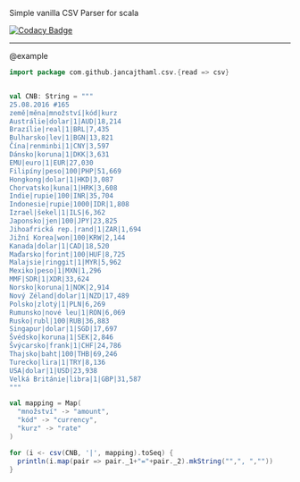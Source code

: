 Simple vanilla CSV Parser for scala

[![Codacy Badge](https://api.codacy.com/project/badge/Grade/c711a63d74874043a6ed087bce5ba19e)](https://www.codacy.com/app/jan-cajthaml/csv?utm_source=github.com&amp;utm_medium=referral&amp;utm_content=jancajthaml-scala/csv&amp;utm_campaign=Badge_Grade)

---

@example

```scala
import package com.github.jancajthaml.csv.{read => csv}
```

```scala

val CNB: String = """
25.08.2016 #165
země|měna|množství|kód|kurz
Austrálie|dolar|1|AUD|18,214
Brazílie|real|1|BRL|7,435
Bulharsko|lev|1|BGN|13,821
Čína|renminbi|1|CNY|3,597
Dánsko|koruna|1|DKK|3,631
EMU|euro|1|EUR|27,030
Filipíny|peso|100|PHP|51,669
Hongkong|dolar|1|HKD|3,087
Chorvatsko|kuna|1|HRK|3,608
Indie|rupie|100|INR|35,704
Indonesie|rupie|1000|IDR|1,808
Izrael|šekel|1|ILS|6,362
Japonsko|jen|100|JPY|23,825
Jihoafrická rep.|rand|1|ZAR|1,694
Jižní Korea|won|100|KRW|2,144
Kanada|dolar|1|CAD|18,520
Maďarsko|forint|100|HUF|8,725
Malajsie|ringgit|1|MYR|5,962
Mexiko|peso|1|MXN|1,296
MMF|SDR|1|XDR|33,624
Norsko|koruna|1|NOK|2,914
Nový Zéland|dolar|1|NZD|17,489
Polsko|zlotý|1|PLN|6,269
Rumunsko|nové leu|1|RON|6,069
Rusko|rubl|100|RUB|36,883
Singapur|dolar|1|SGD|17,697
Švédsko|koruna|1|SEK|2,846
Švýcarsko|frank|1|CHF|24,786
Thajsko|baht|100|THB|69,246
Turecko|lira|1|TRY|8,136
USA|dolar|1|USD|23,938
Velká Británie|libra|1|GBP|31,587
"""

val mapping = Map(
  "množství" -> "amount",
  "kód" -> "currency",
  "kurz" -> "rate"
)

for (i <- csv(CNB, '|', mapping).toSeq) {
  println(i.map(pair => pair._1+"="+pair._2).mkString("",", ",""))
}

```
